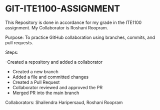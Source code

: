 # GIT-ITE1100-ASSIGNMENT
This Repository is done in accordance for my grade in the ITE1100 assignment. My Collaborator is Roshani Roopram.


Purpose: To practice GitHub collaboration using branches, commits, and pull requests.

Steps: 

-Created a repository and added a collaborator  
- Created a new branch  
- Added a file and committed changes  
- Created a Pull Request  
- Collaborator reviewed and approved the PR  
- Merged PR into the main branch

Collaborators: 
Shailendra Haripersaud,
Roshani Roopram

